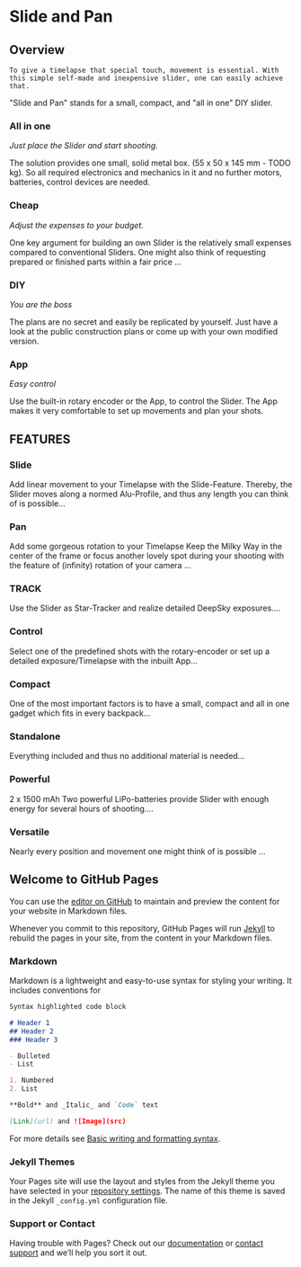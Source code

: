# Slide and Pan

## Overview 

    To give a timelapse that special touch, movement is essential. With this simple self-made and inexpensive slider, one can easily achieve that.

"Slide and Pan" stands for a small, compact, and "all in one" DIY slider.

### All in one

_Just place the Slider and start shooting._

The solution provides one small, solid metal box. (55 x 50 x 145 mm - TODO kg). So all required electronics and mechanics in it and no further motors, batteries, control devices are needed.

### Cheap

_Adjust the expenses to your budget._

One key argument for building an own Slider is the relatively small expenses compared to conventional Sliders. One might also think of requesting prepared or finished parts within a fair price ...

### DIY

_You are the boss_

The plans are no secret and easily be replicated by yourself. Just have a look at the public construction plans or come up with your own modified version.

### App

_Easy control_

Use the built-in rotary encoder or the App, to control the Slider. The App makes it very comfortable to set up movements and plan your shots.

## FEATURES

### Slide

Add linear movement to your Timelapse with the Slide-Feature.
Thereby, the Slider moves along a normed Alu-Profile, and thus any length you can think of is possible...


### Pan

Add some gorgeous rotation to your Timelapse
Keep the Milky Way in the center of the frame or focus another lovely spot during your shooting with the feature of (infinity) rotation of your camera ...

### TRACK

Use the Slider as Star-Tracker and realize detailed DeepSky exposures....

### Control

Select one of the predefined shots with the rotary-encoder or set up a detailed exposure/Timelapse with the inbuilt App...

### Compact

One of the most important factors is to have a small, compact and all in one gadget which fits in every backpack...

### Standalone

Everything included and thus no additional material is needed...


### Powerful

2 x 1500 mAh
Two powerful LiPo-batteries provide Slider with enough energy for several hours of shooting....

### Versatile

Nearly every position and movement one might think of is possible ...

## Welcome to GitHub Pages

You can use the [editor on GitHub](https://github.com/SKenb/Slide_And_Pan/edit/master/docs/index.md) to maintain and preview the content for your website in Markdown files.

Whenever you commit to this repository, GitHub Pages will run [Jekyll](https://jekyllrb.com/) to rebuild the pages in your site, from the content in your Markdown files.

### Markdown

Markdown is a lightweight and easy-to-use syntax for styling your writing. It includes conventions for

```markdown
Syntax highlighted code block

# Header 1
## Header 2
### Header 3

- Bulleted
- List

1. Numbered
2. List

**Bold** and _Italic_ and `Code` text

[Link](url) and ![Image](src)
```

For more details see [Basic writing and formatting syntax](https://docs.github.com/en/github/writing-on-github/getting-started-with-writing-and-formatting-on-github/basic-writing-and-formatting-syntax).

### Jekyll Themes

Your Pages site will use the layout and styles from the Jekyll theme you have selected in your [repository settings](https://github.com/SKenb/Slide_And_Pan/settings/pages). The name of this theme is saved in the Jekyll `_config.yml` configuration file.

### Support or Contact

Having trouble with Pages? Check out our [documentation](https://docs.github.com/categories/github-pages-basics/) or [contact support](https://support.github.com/contact) and we’ll help you sort it out.
